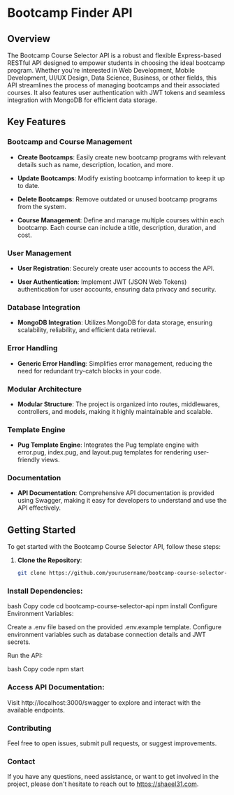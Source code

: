 # Bootcamp Finder API

## Overview

The Bootcamp Course Selector API is a robust and flexible Express-based RESTful API designed to empower students in choosing the ideal bootcamp program. Whether you're interested in Web Development, Mobile Development, UI/UX Design, Data Science, Business, or other fields, this API streamlines the process of managing bootcamps and their associated courses. It also features user authentication with JWT tokens and seamless integration with MongoDB for efficient data storage.

## Key Features

### Bootcamp and Course Management

- **Create Bootcamps**: Easily create new bootcamp programs with relevant details such as name, description, location, and more.

- **Update Bootcamps**: Modify existing bootcamp information to keep it up to date.

- **Delete Bootcamps**: Remove outdated or unused bootcamp programs from the system.

- **Course Management**: Define and manage multiple courses within each bootcamp. Each course can include a title, description, duration, and cost.

### User Management

- **User Registration**: Securely create user accounts to access the API.

- **User Authentication**: Implement JWT (JSON Web Tokens) authentication for user accounts, ensuring data privacy and security.

### Database Integration

- **MongoDB Integration**: Utilizes MongoDB for data storage, ensuring scalability, reliability, and efficient data retrieval.

### Error Handling

- **Generic Error Handling**: Simplifies error management, reducing the need for redundant try-catch blocks in your code.

### Modular Architecture

- **Modular Structure**: The project is organized into routes, middlewares, controllers, and models, making it highly maintainable and scalable.

### Template Engine

- **Pug Template Engine**: Integrates the Pug template engine with error.pug, index.pug, and layout.pug templates for rendering user-friendly views.

### Documentation

- **API Documentation**: Comprehensive API documentation is provided using Swagger, making it easy for developers to understand and use the API effectively.

## Getting Started

To get started with the Bootcamp Course Selector API, follow these steps:

1. **Clone the Repository**:

   ```bash
   git clone https://github.com/yourusername/bootcamp-course-selector-api.git

### Install Dependencies:

bash
Copy code
cd bootcamp-course-selector-api
npm install
Configure Environment Variables:

Create a .env file based on the provided .env.example template. Configure environment variables such as database connection details and JWT secrets.

Run the API:

bash
Copy code
npm start
### Access API Documentation:

Visit http://localhost:3000/swagger to explore and interact with the available endpoints.

### Contributing
Feel free to open issues, submit pull requests, or suggest improvements.



### Contact
If you have any questions, need assistance, or want to get involved in the project, please don't hesitate to reach out to https://shaeel31.com.
